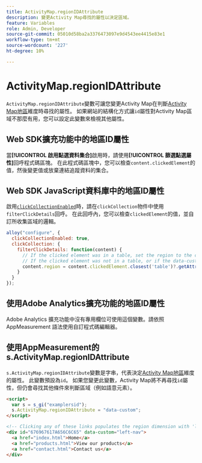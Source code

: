 ```yaml
---
title: ActivityMap.regionIDAttribute
description: 變更Activity Map尋找的屬性以決定區域。
feature: Variables
role: Admin, Developer
source-git-commit: 05010d58ba2a3376473097e9d4543ee4415e83e1
workflow-type: tm+mt
source-wordcount: '227'
ht-degree: 10%

---
```


# ActivityMap.regionIDAttribute

`ActivityMap.regionIDAttribute`變數可讓您變更Activity Map在判斷[Activity Map地區](/help/components/dimensions/activity-map-region.md)維度時尋找的屬性。 如果網站的結構化方式讓`id`屬性對Activity Map區域不那麼有用，您可以設定此變數來檢視其他屬性。

## Web SDK擴充功能中的地區ID屬性

當&#x200B;**[!UICONTROL 啟用點選資料集合]**&#x200B;啟用時，請使用&#x200B;**[!UICONTROL 篩選點選屬性]**&#x200B;回呼程式碼區塊。 在此程式碼區塊中，您可以檢查`content.clickedElement`的值，然後變更值或放棄連結追蹤資料的集合。

## Web SDK JavaScript資料庫中的地區ID屬性

啟用[`clickCollectionEnabled`](https://experienceleague.adobe.com/en/docs/experience-platform/web-sdk/commands/configure/clickcollectionenabled)時，請在`clickCollection`物件中使用`filterClickDetails`回呼。 在此回呼內，您可以檢查`clickedElement`的值，並自訂所收集區域的邏輯。

```js
alloy("configure", {
  clickCollectionEnabled: true,
  clickCollection: {
    filterClickDetails: function(content) {
      // If the clicked element was in a table, set the region to the contents of the data-custom attribute
      // If the clicked element was not in a table, or if the data-custom attribute doesn't exist, leave region as-is
      content.region = content.clickedElement.closest('table')?.getAttribute('data-custom') || content.region;
    }
  }
});
```

## 使用Adobe Analytics擴充功能的地區ID屬性

Adobe Analytics 擴充功能中沒有專用欄位可使用這個變數。請依照 AppMeasurement 語法使用自訂程式碼編輯器。

## 使用AppMeasurement的s.ActivityMap.regionIDAttribute

`s.ActivityMap.regionIDAttribute`變數是字串，代表決定[Activity Map地區](/help/components/dimensions/activity-map-region.md)維度的屬性。 此變數預設為`id`。 如果您變更此變數，Activity Map將不再尋找`id`屬性，但仍會尋找其他條件來判斷區域（例如語意元素）。

```html
<script>
  var s = s_gi("examplersid");
  s.ActivityMap.regionIDAttribute = "data-custom";
</script>

<!-- Clicking any of these links populates the region dimension with 'left-nav' -->
<div id="676967617A656C6C65" data-custom="left-nav">
  <a href="index.html">Home</a>
  <a href="products.html">View our products</a>
  <a href="contact.html">Contact us</a>
</div>
```
